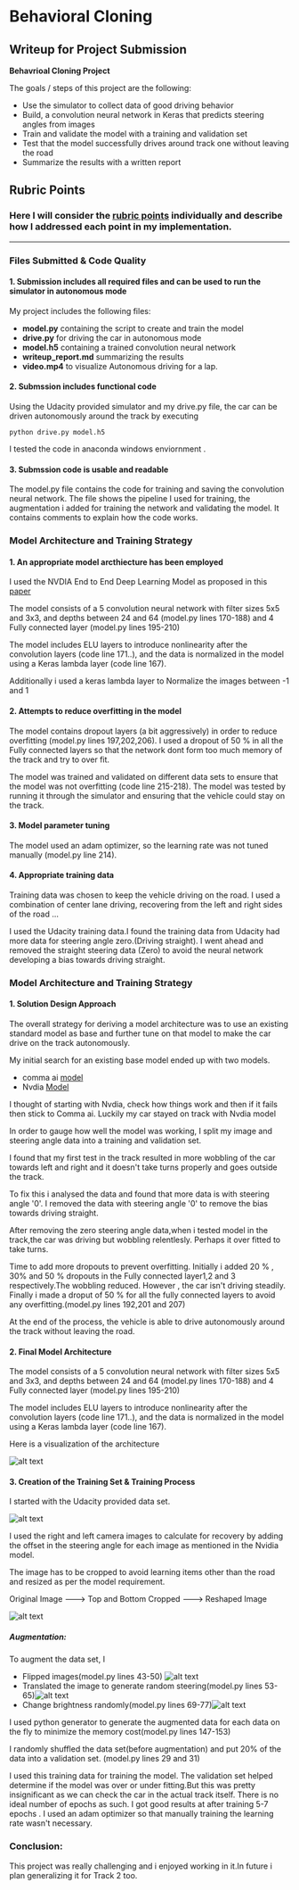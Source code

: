 # **Behavioral Cloning** 

## Writeup for Project Submission

**Behavrioal Cloning Project**

The goals / steps of this project are the following:

* Use the simulator to collect data of good driving behavior
* Build, a convolution neural network in Keras that predicts steering angles from images
* Train and validate the model with a training and validation set
* Test that the model successfully drives around track one without leaving the road
* Summarize the results with a written report


[//]: # "Image References"

[image3]: ./writeup/randombrightness.png "Brigntness Image"
[image4]: ./writeup/randomTranslation.png "randomTranslation Image"
[image7]: ./writeup/flipped.png "Flipped Image"
[image8]: ./writeup/cnn-architecture-624x890.png "Architecture Image"
[image9]: ./writeup/original.png "Sample Image"
[image10]: ./writeup/CroppingandResizing.png "cropping&Resizing Image"

## Rubric Points
### Here I will consider the [rubric points](https://review.udacity.com/#!/rubrics/432/view) individually and describe how I addressed each point in my implementation.  

---
### Files Submitted & Code Quality

#### 1. Submission includes all required files and can be used to run the simulator in autonomous mode

My project includes the following files:

* **model.py** containing the script to create and train the model
* **drive.py** for driving the car in autonomous mode
* **model.h5** containing a trained convolution neural network 
* **writeup_report.md** summarizing the results
* **video.mp4** to visualize Autonomous driving for a lap.

#### 2. Submssion includes functional code
Using the Udacity provided simulator and my drive.py file, the car can be driven autonomously around the track by executing
```
python drive.py model.h5
```
I tested the code in anaconda windows enviornment .
#### 3. Submssion code is usable and readable

The model.py file contains the code for training and saving the convolution neural network. The file shows the pipeline I used for training, the augmentation i added for training the network and validating the model. It contains comments to explain how the code works.

### Model Architecture and Training Strategy

#### 1. An appropriate model arcthiecture has been employed

I used the NVDIA End to End Deep Learning Model as proposed in this [paper](https://devblogs.nvidia.com/parallelforall/deep-learning-self-driving-cars/)

The  model consists of a 5 convolution neural network with filter sizes 5x5 and 3x3, and depths between 24 and 64 (model.py lines 170-188) and 4 Fully connected layer (model.py lines 195-210)

The model includes ELU layers to introduce nonlinearity after the convolution layers (code line 171..), and the data is normalized in the model using a Keras lambda layer (code line 167).

Additionally i used a keras lambda layer to Normalize the images between -1 and 1



#### 2. Attempts to reduce overfitting in the model

The model contains dropout layers (a bit aggressively)  in order to reduce overfitting (model.py lines 197,202,206).
I used a dropout of 50 % in all the Fully connected layers so that the network dont form too much memory of the track and try to over fit. 

The model was trained and validated on different data sets to ensure that the model was not overfitting (code line 215-218). The model was tested by running it through the simulator and ensuring that the vehicle could stay on the track.

#### 3. Model parameter tuning

The model used an adam optimizer, so the learning rate was not tuned manually (model.py line 214).

#### 4. Appropriate training data

Training data was chosen to keep the vehicle driving on the road. I used a combination of center lane driving, recovering from the left and right sides of the road ... 

I used the Udacity training data.I found the training data from Udacity had more data for steering angle zero.(Driving straight). I went ahead and removed the straight steering data (Zero) to avoid the neural network developing a bias towards driving straight.

### Model Architecture and Training Strategy

#### 1. Solution Design Approach

The overall strategy for deriving a model architecture was to use an existing  standard model as base and further tune on that model to make the car drive on the track autonomously.

My initial search for an existing base model ended up with two models.

* comma ai [model](https://github.com/commaai/research/blob/master/train_steering_model.py)
* Nvdia [Model](https://devblogs.nvidia.com/parallelforall/deep-learning-self-driving-cars/)

I thought of starting with Nvdia, check how things work and then if it fails then stick to Comma ai. Luckily my car stayed on track with Nvdia model 

In order to gauge how well the model was working, I split my image and steering angle data into a training and validation set. 

I found that my first test in the track resulted in more wobbling of the car towards left and right and it doesn't take turns properly and goes outside the track.

To fix this i analysed the data and found that more data is with steering angle '0'. I removed the data with steering angle '0' to remove the bias towards driving straight.

After removing the zero steering angle data,when i tested model in the track,the car was driving but wobbling relentlesly. Perhaps it over fitted to take turns.

Time to add more dropouts to prevent overfitting. Initially i added 20 % , 30% and 50 % dropouts in the Fully connected layer1,2 and 3 respectively.The wobbling reduced. However , the car isn't driving steadily. Finally i made a droput of 50 % for all the fully connected layers to avoid any overfitting.(model.py lines 192,201 and 207)

At the end of the process, the vehicle is able to drive autonomously around the track without leaving the road.

#### 2. Final Model Architecture

The  model consists of a 5 convolution neural network with filter sizes 5x5 and 3x3, and depths between 24 and 64 (model.py lines 170-188) and 4 Fully connected layer (model.py lines 195-210)

The model includes ELU layers to introduce nonlinearity after the convolution layers (code line 171..), and the data is normalized in the model using a Keras lambda layer (code line 167).

Here is a visualization of the architecture 


![alt text][image8]

#### 3. Creation of the Training Set & Training Process

I started with the Udacity provided data set.

![alt text][image9]

I used the right and left camera images to calculate for recovery by adding the offset in the steering angle for each image as mentioned in the Nvidia model.

The image has to be cropped to avoid learning items other than the road  and resized as per the model requirement.

Original Image    --->   Top and Bottom Cropped    --->    Reshaped Image

![alt text][image10]

##### Augmentation:

To augment the data set, I  

* Flipped images(model.py lines 43-50) ![alt text][image7]
* Translated the image to generate random steering(model.py lines 53-65)![alt text][image4]
* Change brightness randomly(model.py lines 69-77)![alt text][image3]


I used python generator to generate the augmented data for each data on the fly to minimize the memory cost(model.py lines 147-153)

I randomly shuffled the data set(before augmentation) and put 20% of the data into a validation set. (model.py lines 29 and 31)

I used this training data for training the model. The validation set helped determine if the model was over or under fitting.But this was pretty insignificant as we can check  the car in the actual track itself. There is no ideal number of epochs as such. I got good results at after training 5-7 epochs . I used an adam optimizer so that manually training the learning rate wasn't necessary.

### Conclusion:
This project was really challenging and i enjoyed working in it.In future i plan  generalizing it for Track 2 too.